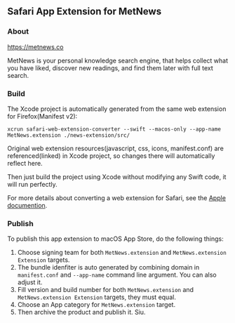 ## Safari App Extension for MetNews

### About

https://metnews.co

MetNews is your personal knowledge search engine, that helps collect what you have liked, discover new readings, and find them later with full text search.

### Build

The Xcode project is automatically generated from the same web extension for Firefox(Manifest v2):

    xcrun safari-web-extension-converter --swift --macos-only --app-name MetNews.extension ./news-extension/src/

Original web extension resources(javascript, css, icons, manifest.conf) are referenced(linked) in Xcode project, so changes there will automatically reflect here.

Then just build the project using Xcode without modifying any Swift code, it will run perfectly.

For more details about converting a web extension for Safari, see the [Apple documention].

### Publish

To publish this app extension to macOS App Store, do the following things:

1. Choose signing team for both `MetNews.extension` and `MetNews.extension Extension` targets. 
2. The bundle idenfiter is auto generated by combining domain in `manifest.conf` and `--app-name` command line argument. You can also adjust it.
3. Fill version and build number for both `MetNews.extension` and `MetNews.extension Extension` targets, they must equal.
4. Choose an App category for `MetNews.extension` target.
5. Then archive the product and publish it. Siu.

[Apple documention]: https://developer.apple.com/documentation/safariservices/safari_web_extensions/converting_a_web_extension_for_safari

